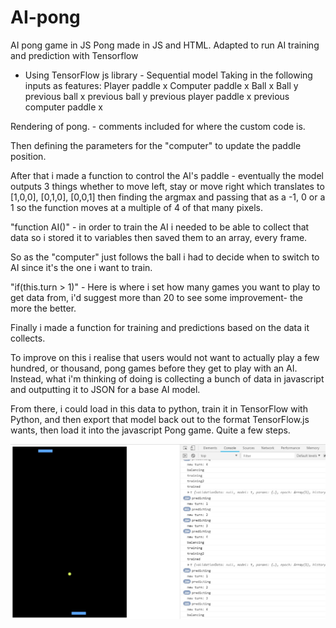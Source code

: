# AI-pong
AI pong game in JS
Pong made in JS and HTML.
Adapted to run AI training and prediction with Tensorflow

- Using TensorFlow js library - Sequential model
Taking in the following inputs as features:
Player paddle x
Computer paddle x
Ball x
Ball y
previous ball x
previous ball y
previous player paddle x
previous computer paddle x

Rendering of pong. - comments included for where the custom code is. 

Then defining the parameters for the "computer" to update the paddle position.

After that i made a function to control the AI's paddle - eventually the model outputs 3 things whether to move left, stay or move right which translates to [1,0,0], [0,1,0], [0,0,1] then finding the argmax and passing that as a -1, 0 or a 1 so the function moves at a multiple of 4 of that many pixels. 

"function AI()" - in order to train the AI i needed to be able to collect that data so i stored it to variables then saved them to an array, every frame.

So as the "computer" just follows the ball i had to decide when to switch to AI since it's the one i want to train.

"if(this.turn > 1)" - Here is where i set how many games you want to play to get data from, i'd suggest more than 20 to see some improvement- the more the better.

Finally i made a function for training and predictions based on the data it collects.

To improve on this i realise that users would not want to actually play a few hundred, or thousand, pong games before they get to play with an AI. Instead, what i'm thinking of doing is collecting a bunch of data in javascript and outputting it to JSON for a base AI model.

From there, i could load in this data to python, train it in TensorFlow with Python, and then export that model back out to the format TensorFlow.js wants, then load it into the javascript Pong game. Quite a few steps.


![GitHub Logo](https://github.com/Amrit-PennySoft/AI-pong/blob/master/AIpong.jpg)
